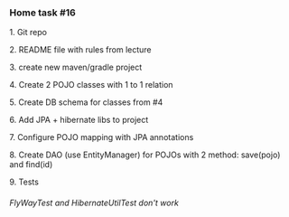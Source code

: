 <h3>Home task #16</h3>
<p>1. Git repo</p>
<p>2. README file with rules from lecture</p>
<p>3. create new maven/gradle project</p>
<p>4. Create 2 POJO classes with 1 to 1 relation</p>
<p>5. Create DB schema for classes from #4</p>
<p>6. Add JPA + hibernate libs to project</p>
<p>7. Configure POJO mapping with JPA annotations</p>
<p>8. Create DAO (use EntityManager) for POJOs with 2 method: save(pojo) and find(id)</p>
<p>9. Tests</p>

<h6>FlyWayTest and HibernateUtilTest don't work</h6>
